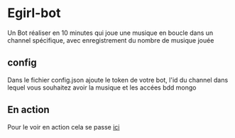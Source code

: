 # Egirl-bot

Un Bot réaliser en 10 minutes qui joue une musique en boucle dans un channel spécifique, avec enregistrement du nombre de musique jouée

## config

Dans le fichier config.json ajoute le token de votre bot, l'id du channel dans lequel vous souhaitez avoir la musique et les accées bdd mongo

## En action

Pour le voir en action cela se passe [ici](https://discord.gg/KxedRVTutX)


